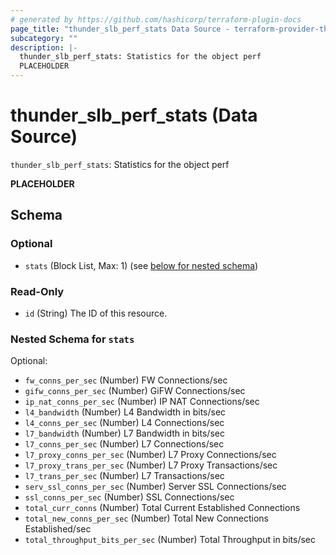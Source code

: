 ```yaml
---
# generated by https://github.com/hashicorp/terraform-plugin-docs
page_title: "thunder_slb_perf_stats Data Source - terraform-provider-thunder"
subcategory: ""
description: |-
  thunder_slb_perf_stats: Statistics for the object perf
  PLACEHOLDER
---
```


# thunder_slb_perf_stats (Data Source)

`thunder_slb_perf_stats`: Statistics for the object perf

__PLACEHOLDER__



<!-- schema generated by tfplugindocs -->
## Schema

### Optional

- `stats` (Block List, Max: 1) (see [below for nested schema](#nestedblock--stats))

### Read-Only

- `id` (String) The ID of this resource.

<a id="nestedblock--stats"></a>
### Nested Schema for `stats`

Optional:

- `fw_conns_per_sec` (Number) FW Connections/sec
- `gifw_conns_per_sec` (Number) GiFW Connections/sec
- `ip_nat_conns_per_sec` (Number) IP NAT Connections/sec
- `l4_bandwidth` (Number) L4 Bandwidth in bits/sec
- `l4_conns_per_sec` (Number) L4 Connections/sec
- `l7_bandwidth` (Number) L7 Bandwidth in bits/sec
- `l7_conns_per_sec` (Number) L7 Connections/sec
- `l7_proxy_conns_per_sec` (Number) L7 Proxy Connections/sec
- `l7_proxy_trans_per_sec` (Number) L7 Proxy Transactions/sec
- `l7_trans_per_sec` (Number) L7 Transactions/sec
- `serv_ssl_conns_per_sec` (Number) Server SSL Connections/sec
- `ssl_conns_per_sec` (Number) SSL Connections/sec
- `total_curr_conns` (Number) Total Current Established Connections
- `total_new_conns_per_sec` (Number) Total New Connections Established/sec
- `total_throughput_bits_per_sec` (Number) Total Throughput in bits/sec


